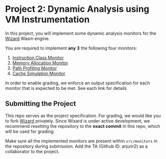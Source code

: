 # Project 2: Dynamic Analysis using VM Instrumentation

In this project, you will implement some dynamic analysis monitors for the [Wizard](https://github.com/titzer/wizard-engine.git)
Wasm engine.

You are required to implement **any 3** the following four monitors:

1. [Instruction Class Monitor](docs/iclass.md)
2. [Memory Allocation Monitor](docs/malloc-prof.md)
3. [Path Profiling Monitor](docs/path-prof.md)
4. [Cache Simulation Monitor](docs/cache-prof.md)

In order to enable grading, we enforce an output specification for each monitor that is expected to be met. See each link for details


## Submitting the Project

This repo serves as the project specification. For grading, we would like you to fork [Wizard](https://github.com/titzer/wizard-engine.git) privately.
Since Wizard is under active development, we recommend resetting the repository to the **exact commit** in this repo, which will be used for grading. 

Make sure all the implemented monitors are present within `src/monitors` in the repository during submission. Add the TA (Github ID: arjunr2) as a
collaborator to the project.



